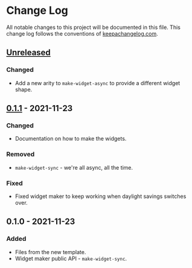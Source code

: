 # Change Log
All notable changes to this project will be documented in this file. This change log follows the conventions of [keepachangelog.com](http://keepachangelog.com/).

## [Unreleased]
### Changed
- Add a new arity to `make-widget-async` to provide a different widget shape.

## [0.1.1] - 2021-11-23
### Changed
- Documentation on how to make the widgets.

### Removed
- `make-widget-sync` - we're all async, all the time.

### Fixed
- Fixed widget maker to keep working when daylight savings switches over.

## 0.1.0 - 2021-11-23
### Added
- Files from the new template.
- Widget maker public API - `make-widget-sync`.

[Unreleased]: https://github.com/your-name/bootcamp/compare/0.1.1...HEAD
[0.1.1]: https://github.com/your-name/bootcamp/compare/0.1.0...0.1.1
